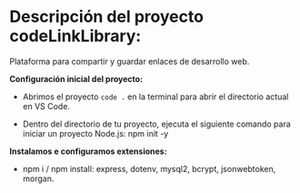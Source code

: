 # Descripción del proyecto codeLinkLibrary:

Plataforma para compartir y guardar enlaces de desarrollo web.

**Configuración inicial del proyecto:**

- Abrimos el proyecto `code .` en la terminal para abrir el directorio actual en VS Code.

- Dentro del directorio de tu proyecto, ejecuta el siguiente comando para iniciar un proyecto Node.js: npm init -y

**Instalamos e configuramos extensiones:**

- npm i / npm install: express, dotenv, mysql2, bcrypt, jsonwebtoken, morgan.
